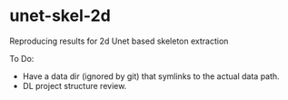 # unet-skel-2d
Reproducing results for 2d Unet based skeleton extraction

To Do:

- Have a data dir (ignored by git) that symlinks to the actual data path.
- DL project structure review.
